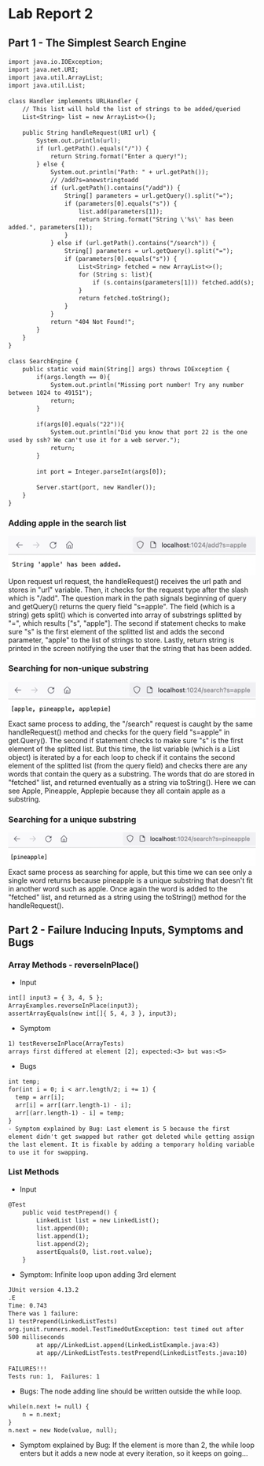 # Lab Report 2
## Part 1 - The Simplest Search Engine
```
import java.io.IOException;
import java.net.URI;
import java.util.ArrayList;
import java.util.List;

class Handler implements URLHandler {
    // This list will hold the list of strings to be added/queried
    List<String> list = new ArrayList<>();

    public String handleRequest(URI url) {
        System.out.println(url);
        if (url.getPath().equals("/")) {
            return String.format("Enter a query!");
        } else {
            System.out.println("Path: " + url.getPath());
            // /add?s=anewstringtoadd
            if (url.getPath().contains("/add")) {
                String[] parameters = url.getQuery().split("=");
                if (parameters[0].equals("s")) {
                    list.add(parameters[1]);
                    return String.format("String \'%s\' has been added.", parameters[1]);
                }
            } else if (url.getPath().contains("/search")) {
                String[] parameters = url.getQuery().split("=");
                if (parameters[0].equals("s")) {
                    List<String> fetched = new ArrayList<>();
                    for (String s: list){
                        if (s.contains(parameters[1])) fetched.add(s);
                    }
                    return fetched.toString();
                }
            }
            return "404 Not Found!";
        }
    }
}

class SearchEngine {
    public static void main(String[] args) throws IOException {
        if(args.length == 0){
            System.out.println("Missing port number! Try any number between 1024 to 49151");
            return;
        }

        if(args[0].equals("22")){
            System.out.println("Did you know that port 22 is the one used by ssh? We can't use it for a web server.");
            return;
        }

        int port = Integer.parseInt(args[0]);

        Server.start(port, new Handler());
    }
}
```

### Adding apple in the search list
![Adding Apple](./7.png)
Upon request url request, the handleRequest() receives the url path and stores in "url" variable. Then, it checks for the request type after the slash which is "/add". The question mark in the path signals beginning of query and getQuery() returns the query field "s=apple". The field (which is a string) gets split() which is converted into array of substrings splitted by "=", which results ["s", "apple"]. The second if statement checks to make sure "s" is the first element of the splitted list and adds the second parameter, "apple" to the list of strings to store. Lastly, return string is printed in the screen notifying the user that the string that has been added.
 
### Searching for non-unique substring
![Searching Apple](./8.png)
Exact same process to adding, the "/search" request is caught by the same handleRequest() method and checks for the query field "s=apple" in get.Query(). The second if statement checks to make sure "s" is the first element of the splitted list. But this time, the list variable (which is a List object) is iterated by a for each loop to check if it contains the second element of the splitted list (from the query field) and checks there are any words that contain the query as a substring. The words that do are stored in "fetched" list, and returned eventually as a string via toString(). Here we can see Apple, Pineapple, Applepie because they all contain apple as a substring.

### Searching for a unique substring
![Searching Pineapple](./9.png)
Exact same process as searching for apple, but this time we can see only a single word returns because pineapple is a unique substring that doesn't fit in another word such as apple. Once again the word is added to the "fetched" list, and returned as a string using the toString() method for the handleRequest().
    
    
## Part 2 - Failure Inducing Inputs, Symptoms and Bugs
### Array Methods - reverseInPlace()
- Input
```
int[] input3 = { 3, 4, 5 };
ArrayExamples.reverseInPlace(input3);
assertArrayEquals(new int[]{ 5, 4, 3 }, input3);
```
- Symptom
```
1) testReverseInPlace(ArrayTests)
arrays first differed at element [2]; expected:<3> but was:<5>
```
- Bugs
```
int temp;
for(int i = 0; i < arr.length/2; i += 1) {
  temp = arr[i];
  arr[i] = arr[(arr.length-1) - i];
  arr[(arr.length-1) - i] = temp;
}
- Symptom explained by Bug: Last element is 5 because the first element didn't get swapped but rather got deleted while getting assign the last element. It is fixable by adding a temporary holding variable to use it for swapping.
```

### List Methods
- Input
```
@Test 
    public void testPrepend() {
        LinkedList list = new LinkedList();
        list.append(0);
        list.append(1);
        list.append(2);
        assertEquals(0, list.root.value);
    }
```
- Symptom: Infinite loop upon adding 3rd element
```
JUnit version 4.13.2
.E
Time: 0.743
There was 1 failure:
1) testPrepend(LinkedListTests)
org.junit.runners.model.TestTimedOutException: test timed out after 500 milliseconds
        at app//LinkedList.append(LinkedListExample.java:43)
        at app//LinkedListTests.testPrepend(LinkedListTests.java:10)

FAILURES!!!
Tests run: 1,  Failures: 1
```
- Bugs: The node adding line should be written outside the while loop.
```
while(n.next != null) {
    n = n.next;
}
n.next = new Node(value, null);
```
- Symptom explained by Bug: If the element is more than 2, the while loop enters but it adds a new node at every iteration, so it keeps on going... 
